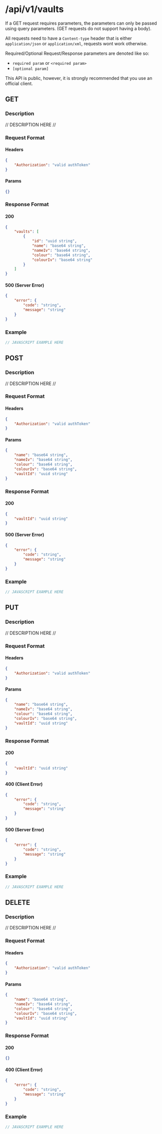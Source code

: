 # /api/v1/vaults
If a GET request requires parameters, the parameters can only be passed using query parameters. (GET requests do not support having a body).

All requests need to have a `Content-type` header that is either `application/json` or `application/xml`, requests wont work otherwise. 

Required/Optional Request/Response parameters are denoted like so:
- `required param` or `<required param>`
- `[optional param]` 

This API is public, however, it is strongly recommended that you use an official client.

## GET
### Description
// DESCRIPTION HERE //

### Request Format
#### Headers
```json
{
    "Authorization": "valid authToken"
}
```

#### Params
```json
{}
```

### Response Format
#### 200
```json
{
    "vaults": [
        {
            "id": "uuid string",
            "name": "base64 string",
            "nameIv": "base64 string",
            "colour": "base64 string",
            "colourIv": "base64 string"
        }
    ]
}
```
#### 500 (Server Error)
```json
{
    "error": {
        "code": "string",
        "message": "string"
    }
}
```

### Example
```javascript
// JAVASCRIPT EXAMPLE HERE
```

## POST
### Description
// DESCRIPTION HERE //

### Request Format
#### Headers
```json
{
    "Authorization": "valid authToken"
}
```

#### Params
```json
{
    "name": "base64 string",
    "nameIv": "base64 string",
    "colour": "base64 string",
    "colourIv": "base64 string",
    "vaultId": "uuid string"
}
```

### Response Format
#### 200
```json
{
    "vaultId": "uuid string"
}
```
#### 500 (Server Error)
```json
{
    "error": {
        "code": "string",
        "message": "string"
    }
}
```

### Example
```javascript
// JAVASCRIPT EXAMPLE HERE
```

## PUT
### Description
// DESCRIPTION HERE //

### Request Format
#### Headers
```json
{
    "Authorization": "valid authToken"
}
```

#### Params
```json
{
    "name": "base64 string",
    "nameIv": "base64 string",
    "colour": "base64 string",
    "colourIv": "base64 string",
    "vaultId": "uuid string"
}
```

### Response Format
#### 200
```json
{
    "vaultId": "uuid string"
}
```
#### 400 (Client Error)
```json
{
    "error": {
        "code": "string",
        "message": "string"
    }
}
```
#### 500 (Server Error)
```json
{
    "error": {
        "code": "string",
        "message": "string"
    }
}
```

### Example
```javascript
// JAVASCRIPT EXAMPLE HERE
```

## DELETE
### Description
// DESCRIPTION HERE //

### Request Format
#### Headers
```json
{
    "Authorization": "valid authToken"
}
```

#### Params
```json
{
    "name": "base64 string",
    "nameIv": "base64 string",
    "colour": "base64 string",
    "colourIv": "base64 string",
    "vaultId": "uuid string"
}
```

### Response Format
#### 200
```json
{}
```
#### 400 (Client Error)
```json
{
    "error": {
        "code": "string",
        "message": "string"
    }
}
```

### Example
```javascript
// JAVASCRIPT EXAMPLE HERE
```